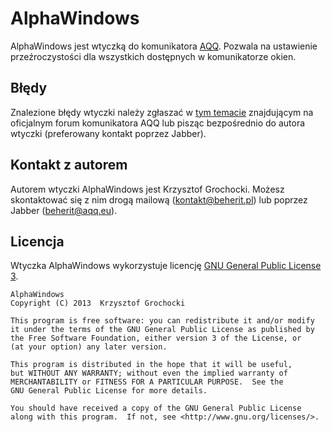 AlphaWindows
======
AlphaWindows jest wtyczką do komunikatora [AQQ](http://www.aqq.eu/pl.php). Pozwala na ustawienie przeźroczystości dla wszystkich dostępnych w komunikatorze okien.

Błędy
-------
Znalezione błędy wtyczki należy zgłaszać w [tym temacie](http://forum.aqq.eu/topic/11614-alphawindows-1020/) znajdującym na oficjalnym forum komunikatora AQQ lub pisząc bezpośrednio do autora wtyczki (preferowany kontakt poprzez Jabber).

Kontakt z autorem
-------
Autorem wtyczki AlphaWindows jest Krzysztof Grochocki. Możesz skontaktować się z nim drogą mailową (kontakt@beherit.pl) lub poprzez Jabber (beherit@aqq.eu).

Licencja
-------
Wtyczka AlphaWindows wykorzystuje licencję [GNU General Public License 3](http://www.gnu.org/copyleft/gpl.html).

    AlphaWindows
    Copyright (C) 2013  Krzysztof Grochocki

    This program is free software: you can redistribute it and/or modify
    it under the terms of the GNU General Public License as published by
    the Free Software Foundation, either version 3 of the License, or
    (at your option) any later version.

    This program is distributed in the hope that it will be useful,
    but WITHOUT ANY WARRANTY; without even the implied warranty of
    MERCHANTABILITY or FITNESS FOR A PARTICULAR PURPOSE.  See the
    GNU General Public License for more details.

    You should have received a copy of the GNU General Public License
    along with this program.  If not, see <http://www.gnu.org/licenses/>.